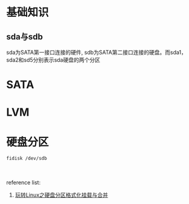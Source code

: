 # 基础知识
## sda与sdb
sda为SATA第一接口连接的硬件, sdb为SATA第二接口连接的硬盘。而sda1，sda2和sd5分别表示sda硬盘的两个分区
# SATA
# LVM

# 硬盘分区
`fidisk /dev/sdb`


<br/><br/>reference list:
1. [玩转Linux之硬盘分区格式化挂载与合并
](https://o-my-chenjian.com/2017/05/10/Play-Disk-On-Linux/)
